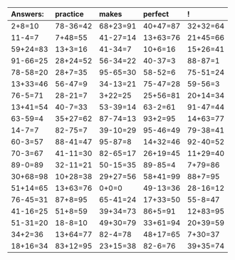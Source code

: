 | Answers: | practice | makes | perfect | ! |
| :--- | :--- | :--- | :--- | :--- |
| 2+8=10 | 78-36=42 | 68+23=91 | 40+47=87 | 32+32=64 | 
| 11-4=7 | 7+48=55 | 41-27=14 | 13+63=76 | 21+45=66 | 
| 59+24=83 | 13+3=16 | 41-34=7 | 10+6=16 | 15+26=41 | 
| 91-66=25 | 28+24=52 | 56-34=22 | 40-37=3 | 88-87=1 | 
| 78-58=20 | 28+7=35 | 95-65=30 | 58-52=6 | 75-51=24 | 
| 13+33=46 | 56-47=9 | 34-13=21 | 75-47=28 | 59-56=3 | 
| 76-5=71 | 28-21=7 | 3+22=25 | 25+56=81 | 20+14=34 | 
| 13+41=54 | 40-7=33 | 53-39=14 | 63-2=61 | 91-47=44 | 
| 63-59=4 | 35+27=62 | 87-74=13 | 93+2=95 | 14+63=77 | 
| 14-7=7 | 82-75=7 | 39-10=29 | 95-46=49 | 79-38=41 | 
| 60-3=57 | 88-41=47 | 95-87=8 | 14+32=46 | 92-40=52 | 
| 70-3=67 | 41-11=30 | 82-65=17 | 26+19=45 | 11+29=40 | 
| 89-0=89 | 32-11=21 | 50-15=35 | 89-85=4 | 7+79=86 | 
| 30+68=98 | 10+28=38 | 29+27=56 | 58+41=99 | 88+7=95 | 
| 51+14=65 | 13+63=76 | 0+0=0 | 49-13=36 | 28-16=12 | 
| 76-45=31 | 87+8=95 | 65-41=24 | 17+33=50 | 55-8=47 | 
| 41-16=25 | 51+8=59 | 39+34=73 | 86+5=91 | 12+83=95 | 
| 51-31=20 | 18-8=10 | 49+30=79 | 33+61=94 | 20+39=59 | 
| 34+2=36 | 13+64=77 | 82-4=78 | 48+17=65 | 7+30=37 | 
| 18+16=34 | 83+12=95 | 23+15=38 | 82-6=76 | 39+35=74 | 
